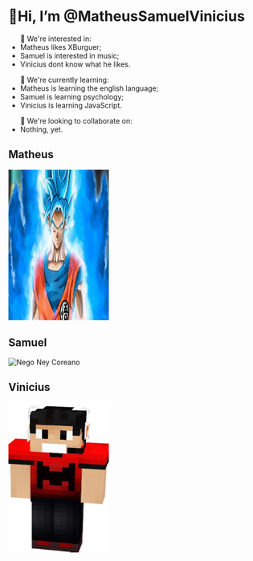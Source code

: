 <h1>👋Hi, I’m <strong>@MatheusSamuelVinicius</strong></h1>

<ul>👀 We're interested in:
   <li>Matheus likes XBurguer;</li>
   <li>Samuel is interested in music;</li>
   <li>Vinicius dont know what he likes.</li>
</ul>
<ul>🌱 We're currently learning:
   <li>Matheus is learning the english language;</li>
   <li>Samuel is learning psychology;</li>
   <li>Vinicius is learning JavaScript.</li>
</ul>
<ul>💞️ We're looking to collaborate on:
   <li>Nothing, yet.</li>
</ul>
<!---
MatheusSamuelVinicius/MatheusSamuelVinicius is a ✨ special ✨ repository because its `README.md` (this file) appears on your GitHub profile.
You can click the Preview link to take a look at your changes.
--->
<h2>Matheus</h2>
<img src="dragon.jpeg" width="200px" height="300px" alt="Dragon Ball">
<h2>Samuel</h2>
<img src="https://pt-br.facebook.com/pages/Shitpost-e-vida/103948568442347" width="200px" height="300px" alt="Nego Ney Coreano">
<h2>Vinicius</h2>
<img src="vinicius.jpeg" width="200px" height="300px" alt="Vinicius 13">
